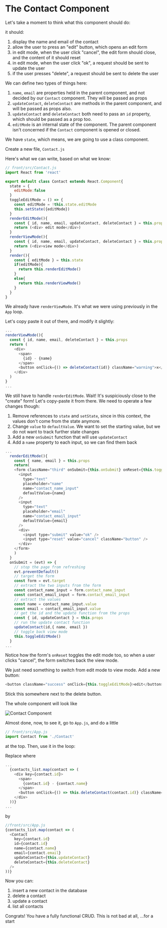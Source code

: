 # The Contact Component

Let's take a moment to think what this component should do:

it should:

1. display the name and email of the contact
2. allow the user to press an "edit" button, which opens an edit form
3. in edit mode, when the user click "cancel", the edit form should close, and the content of it should reset
4. in edit mode, when the user click "ok", a request should be sent to update the user
5. if the user presses "delete", a request should be sent to delete the user

We can define two types of things here:

1. `name`, `email` are properties held in the parent component, and not decided by our `Contact` component. They will be passed as props
2. `updateContact`, `deleteContact` are methods in the parent component, and will be passed as props also.
3. `updateContact` and `deleteContact` both need to pass an `id` property, which should be passed as a prop too.
3. `editMode` is an internal state of the component. The parent component isn't concerned if the `Contact` component is opened or closed.

We have `state`, which means, we are going to use a class component.

Create a new file, `Contact.js`

Here's what we can write, based on what we know:


```js
// front/src/Contact.js
import React from 'react'

export default class Contact extends React.Component{
  state = {
    editMode:false
  }
  toggleEditMode = () => {
    const editMode = !this.state.editMode
    this.setState({editMode})
  }
  renderEditMode(){
    const { id, name, email, updateContact, deleteContact } = this.props
    return (<div> edit mode</div>)
  }
  renderViewMode(){
    const { id, name, email, updateContact, deleteContact } = this.props
    return (<div>view mode</div>)
  }
  render(){
    const { editMode } = this.state
    if(editMode){
      return this.renderEditMode()
    }
    else{
      return this.renderViewMode()
    }
  }
}
```

We already have `renderViewMode`. It's what we were using previously in the `App` loop.

Let's copy paste it out of there, and modify it slightly:

```js
...
renderViewMode(){
  const { id, name, email, deleteContact } = this.props
  return (
    <div>
      <span>
        {id} - {name}
      </span>
      <button onClick={() => deleteContact(id)} className="warning">x</button>
    </div>
  )
}
...
```

We still have to handle `renderEditMode`. Wait! It's suspiciously close to the "create" form! Let's copy-paste it from there. We need to operate a few changes though:

1. Remove references to `state` and `setState`, since in this context, the values don't come from the state anymore.
2. Change `value` to `defaultValue`. We want to set the starting value, but we do not want to track further state changes
3. Add a new `onSubmit` function that will use `updateContact`
4. Add a `name` property to each input, so we can find them back

```js
...
  renderEditMode(){
    const { name, email } = this.props
    return(
    <form className="third" onSubmit={this.onSubmit} onReset={this.toggleEditMode}>
      <input
        type="text"
        placeholder="name"
        name="contact_name_input"
        defaultValue={name}
      />
      <input
        type="text"
        placeholder="email"
        name="contact_email_input"
        defaultValue={email}
      />
      <div>
        <input type="submit" value="ok" />
        <input type="reset" value="cancel" className="button" />
      </div>
    </form>
    )
  }
  onSubmit = (evt) => {
    // stop the page from refreshing
    evt.preventDefault()
    // target the form
    const form = evt.target
    // extract the two inputs from the form
    const contact_name_input = form.contact_name_input 
    const contact_email_input = form.contact_email_input 
    // extract the values
    const name = contact_name_input.value
    const email = contact_email_input.value
    // get the id and the update function from the props
    const { id, updateContact } = this.props
    // run the update contact function
    updateContact(id,{ name, email })
    // toggle back view mode
    this.toggleEditMode()
  }
...
```

Notice how the form's `onReset` toggles the edit mode too, so when a user clicks "cancel", the form switches back the view mode.

We just need something to switch from edit mode to view mode. Add a new button:

```js
<button className="success" onClick={this.toggleEditMode}>edit</button>
```

Stick this somewhere next to the delete button.

The whole component will look like

![Contact Component](../Assets/03-react-contact-component.png?raw=true)

Almost done, now, to see it, go to `App.js`, and do a little 

```js
// front/src/App.js
import Contact from './Contact'
```

at the top. Then, use it in the loop:

Replace where 
```js
...
  {contacts_list.map(contact => (
    <div key={contact.id}>
      <span>
        {contact.id} - {contact.name}
      </span>
      <button onClick={() => this.deleteContact(contact.id)} className="warning">x</button>
    </div>
  ))}
...
```
by 
```js
//front/src/App.js
{contacts_list.map(contact => (
  <Contact
    key={contact.id}
    id={contact.id}
    name={contact.name}
    email={contact.email}
    updateContact={this.updateContact}
    deleteContact={this.deleteContact}
  />
))}
```

Now you can:

1. insert a new contact in the database
2. delete a contact
3. update a contact
4. list all contacts

Congrats! You have a fully functional CRUD. This is not bad at all, ...for a start
